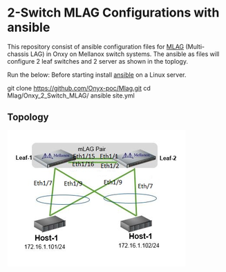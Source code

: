# 2-Switch MLAG Configurations with ansible

This repository consist of ansible configuration files for [MLAG](https://community.mellanox.com/s/article/how-to-configure-mlag-on-mellanox-switches) (Multi-chassis LAG) in Onxy on Mellanox switch systems.
The ansible  as files will configure 2 leaf switches and 2 server as shown in the toplogy.

Run the below:
Before starting install [ansible](https://docs.ansible.com/ansible/latest/installation_guide/intro_installation.html) on a Linux server.

git clone https://github.com/Onyx-poc/Mlag.git
cd Mlag/Onxy_2_Switch_MLAG/
ansible site.yml 

Topology
--------
![](Onxy_2_Switch_MLAG/topology.jpg)
